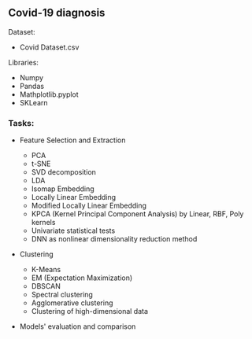 ## Covid-19 diagnosis

Dataset:
- Covid Dataset.csv

Libraries:
- Numpy
- Pandas
- Mathplotlib.pyplot
- SKLearn

### Tasks:
- Feature Selection and Extraction
    - PCA
    - t-SNE
    - SVD decomposition
    - LDA
    - Isomap Embedding
    - Locally Linear Embedding
    - Modified Locally Linear Embedding
    - KPCA (Kernel Principal Component Analysis) by Linear, RBF, Poly kernels
    - Univariate statistical tests
    - DNN as nonlinear dimensionality reduction method
- Clustering
    - K-Means
    - EM (Expectation Maximization)
    - DBSCAN
    - Spectral clustering
    - Agglomerative clustering
    - Clustering of high-dimensional data
 
- Models' evaluation and comparison
